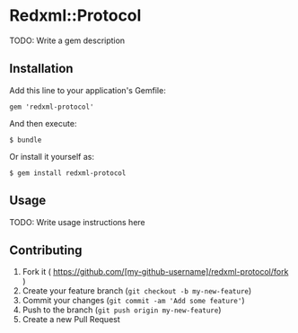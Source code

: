 # Redxml::Protocol

TODO: Write a gem description

## Installation

Add this line to your application's Gemfile:

    gem 'redxml-protocol'

And then execute:

    $ bundle

Or install it yourself as:

    $ gem install redxml-protocol

## Usage

TODO: Write usage instructions here

## Contributing

1. Fork it ( https://github.com/[my-github-username]/redxml-protocol/fork )
2. Create your feature branch (`git checkout -b my-new-feature`)
3. Commit your changes (`git commit -am 'Add some feature'`)
4. Push to the branch (`git push origin my-new-feature`)
5. Create a new Pull Request
